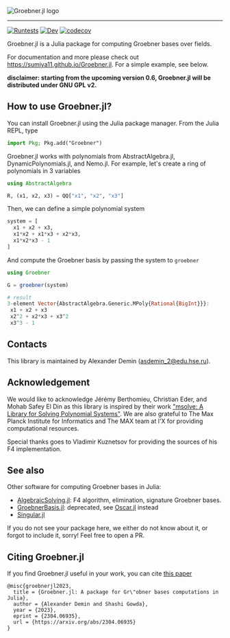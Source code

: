 <div align="left">
    <picture>
        <source media="(prefers-color-scheme: dark)" srcset="https://github.com/sumiya11/Groebner.jl/raw/master/docs/assets/logo-dark-with-text.svg">
      <img alt="Groebner.jl logo" src="https://github.com/sumiya11/Groebner.jl/raw/master/docs/assets/logo-with-text.svg">
    </picture>
</div>

---

[![Runtests](https://github.com/sumiya11/Groebner.jl/actions/workflows/Runtests.yml/badge.svg)](https://github.com/sumiya11/Groebner.jl/actions/workflows/Runtests.yml)
[![Dev](https://img.shields.io/badge/docs-dev-blue.svg)](https://sumiya11.github.io/Groebner.jl)
[![codecov](https://codecov.io/github/sumiya11/Groebner.jl/graph/badge.svg?token=J1SZT8ED9S)](https://codecov.io/github/sumiya11/Groebner.jl)

Groebner.jl is a Julia package for computing Groebner bases over fields.

For documentation and more please check out https://sumiya11.github.io/Groebner.jl.
For a simple example, see below.

**disclaimer: starting from the upcoming version 0.6, Groebner.jl will be distributed under GNU GPL v2.**

## How to use Groebner.jl?

You can install Groebner.jl using the Julia package manager. From the Julia REPL, type

```julia
import Pkg; Pkg.add("Groebner")
```

Groebner.jl works with polynomials from AbstractAlgebra.jl, DynamicPolynomials.jl, and Nemo.jl. For example, let's create a ring of polynomials in 3 variables

```julia
using AbstractAlgebra

R, (x1, x2, x3) = QQ["x1", "x2", "x3"]
```

Then, we can define a simple polynomial system

```julia
system = [
  x1 + x2 + x3,
  x1*x2 + x1*x3 + x2*x3,
  x1*x2*x3 - 1
]
```

And compute the Groebner basis by passing the system to `groebner`

```julia
using Groebner

G = groebner(system)
```
```julia
# result
3-element Vector{AbstractAlgebra.Generic.MPoly{Rational{BigInt}}}:
 x1 + x2 + x3
 x2^2 + x2*x3 + x3^2
 x3^3 - 1
```


## Contacts

This library is maintained by Alexander Demin (<asdemin_2@edu.hse.ru>).

## Acknowledgement

We would like to acknowledge Jérémy Berthomieu, Christian Eder, and Mohab Safey El Din as this library is inspired by their work ["msolve: A Library for Solving Polynomial Systems"](https://arxiv.org/abs/2104.03572). We are also grateful to The Max Planck Institute for Informatics and The MAX team at l'X for providing computational resources.

Special thanks goes to Vladimir Kuznetsov for providing the sources of his F4 implementation.

## See also

Other software for computing Groebner bases in Julia:

- [AlgebraicSolving.jl](https://github.com/algebraic-solving/AlgebraicSolving.jl): F4 algorithm, elimination, signature Groebner bases.
- [GroebnerBasis.jl](https://github.com/ederc/GroebnerBasis.jl): deprecated, see [Oscar.jl](https://github.com/oscar-system/Oscar.jl) instead
- [Singular.jl](https://github.com/oscar-system/Singular.jl)

If you do not see your package here, we either do not know about it, or forgot to include it, sorry! Feel free to open a PR.

## Citing Groebner.jl

If you find Groebner.jl useful in your work, you can cite [this paper](https://arxiv.org/abs/2304.06935)

```
@misc{groebnerjl2023,
  title = {Groebner.jl: A package for Gr\"obner bases computations in Julia}, 
  author = {Alexander Demin and Shashi Gowda},
  year = {2023},
  eprint = {2304.06935},
  url = {https://arxiv.org/abs/2304.06935}
}
```
